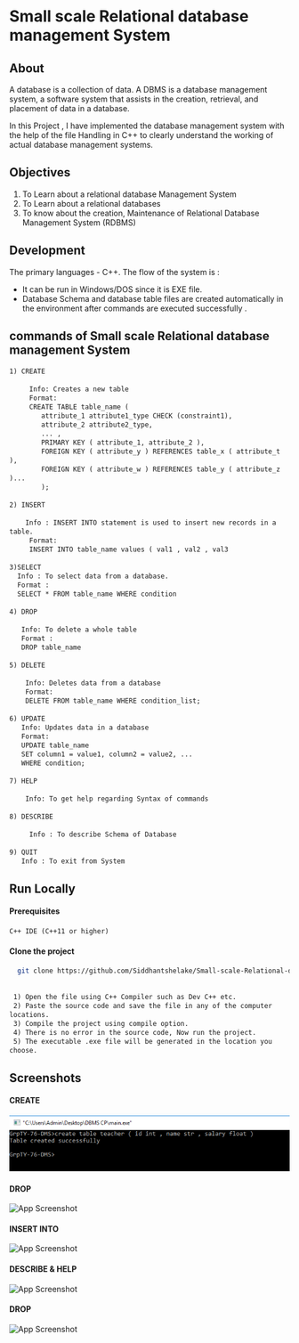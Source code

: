 
# Small scale Relational database management System

## About

   A database is a collection of data. A DBMS is a database management system, a software system that assists in the creation, retrieval, and placement of data in a database.

In this Project , I have  implemented the database management system with the help of the file Handling in C++  to clearly understand the working of actual database management systems.
## Objectives 


1) To Learn about a relational database Management System
2) To Learn about a relational databases
3) To know about the creation, Maintenance of Relational Database Management System (RDBMS) 
## Development
The primary languages - C++. 
 The flow of the system is :

* It can be run in Windows/DOS since it is  EXE file.
* Database Schema and database table   files are created automatically in the environment after commands are executed successfully .
## commands  of Small scale Relational database management System
    
    1) CREATE 

         Info: Creates a new table
         Format:
         CREATE TABLE table_name (
            attribute_1 attribute1_type CHECK (constraint1),
            attribute_2 attribute2_type,
            ... ,
            PRIMARY KEY ( attribute_1, attribute_2 ),
            FOREIGN KEY ( attribute_y ) REFERENCES table_x ( attribute_t ),
            FOREIGN KEY ( attribute_w ) REFERENCES table_y ( attribute_z )...
            );

    2) INSERT

        Info : INSERT INTO statement is used to insert new records in a table.
         Format: 
         INSERT INTO table_name values ( val1 , val2 , val3 
         
    3)SELECT
      Info : To select data from a database.
      Format : 
      SELECT * FROM table_name WHERE condition

    4) DROP 

       Info: To delete a whole table
       Format : 
       DROP table_name

    5) DELETE

        Info: Deletes data from a database
        Format:
        DELETE FROM table_name WHERE condition_list;

    6) UPDATE
       Info: Updates data in a database
       Format:
       UPDATE table_name
       SET column1 = value1, column2 = value2, ...
       WHERE condition;

    7) HELP

        Info: To get help regarding Syntax of commands

    8) DESCRIBE

         Info : To describe Schema of Database

    9) QUIT
       Info : To exit from System 
        

        
## Run Locally


#### Prerequisites
```
C++ IDE (C++11 or higher)
```

#### Clone the project

```bash
  git clone https://github.com/Siddhantshelake/Small-scale-Relational-database-management-System.git
```

```

 1) Open the file using C++ Compiler such as Dev C++ etc.
 2) Paste the source code and save the file in any of the computer locations.
 3) Compile the project using compile option.
 4) There is no error in the source code, Now run the project.
 5) The executable .exe file will be generated in the location you choose.
```


## Screenshots

#### CREATE
![App Screenshot](https://github.com/Siddhantshelake/Small-scale-Relational-database-management-System/blob/master/public/create.PNG)


#### DROP
![App Screenshot](https://via.placeholder.com/468x300?text=App+Screenshot+Here)


#### INSERT INTO
![App Screenshot](https://via.placeholder.com/468x300?text=App+Screenshot+Here)

#### DESCRIBE & HELP
![App Screenshot](https://via.placeholder.com/468x300?text=App+Screenshot+Here)

#### DROP
![App Screenshot](https://via.placeholder.com/468x300?text=App+Screenshot+Here)
